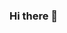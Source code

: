 ### Hi there 👋

<!--
**arishagraf/arishagraf** is a ✨ _special_ ✨ repository because its `README.md` (this file) appears on your GitHub profile.

# Hi, I'm Android Developer 👋
___________________________________________________________________________________
[![N|Solid](https://www.vectorico.com/wp-content/uploads/2018/02/Linkedin-full-logo-300x74.png)](https://linkedin.com/in/aryna-sukhail)

Web-site: http://arishagraf.tilda.ws/http://arishagraf.tilda.ws

# 📎 Skills
____________________________________________________________________________________

  - Android apps development from scratch 
  - Work with SQL and NoSQL databases
  - UI/UX and material design

# 📋 Experience
___________________________________________________________________________________

  - 27.09.2018 - till now work as Android Developer in startup
  - 01.05.2019 - 01.06.2019 - internship as Android Developer
  - Bachelor student of Software Engineering

# 🛠 Technology
___________________________________________________________________________________
- Java, Kotlin, XML
- SQLite, DAO, Firebase
- MVP, MVVM, DataBinding, LiveData, Multithreading (Coroutines, RxJava)
- Rest API, JSON
- Git

# 🌐 Languages
___________________________________________________________________________________
- English - Advanced
- German - Proficient
- Spanish - Intermediate
- Russian - Native






> Information Technology is my passion
